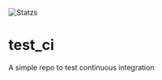 ![Statzs](https://img.shields.io/github/checks-status/Naktakala/test_ci/main?label=main)
# test_ci
A simple repo to test continuous integration
